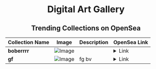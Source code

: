 <div align="center">

# Digital Art Gallery

## Trending Collections on OpenSea

| Collection Name                       | Image                                                                                     | Description                       | OpenSea Link                                                                                          |
|---------------------------------------|-------------------------------------------------------------------------------------------|-----------------------------------|--------------------------------------------------------------------------------------------------------|
| **boberrrr** | ![Image](https://i.seadn.io/s/raw/files/eb1fcc1244f5d5c9fba6bb76e9dce456.jpg?w=500&auto=format?w=200&auto=format) |  | <details><summary>Link</summary>[boberrrr](https://opensea.io/collection/boberrrr)</details> |
| **gf** | ![Image](https://i.seadn.io/s/raw/files/fc428a9df0df32b025e01d37567ceb57.png?w=500&auto=format?w=200&auto=format) | fg bv | <details><summary>Link</summary>[gf](https://opensea.io/collection/gf-236)</details> |

</div>